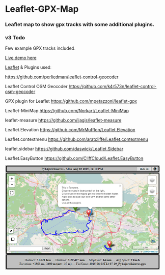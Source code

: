 # Leaflet-GPX-Map
### Leaflet map to show gpx tracks with some additional plugins.


### v3 Todo



Few example GPX tracks included.

[Live demo here](https://fraasi.github.io/Leaflet-GPX-Map/)


[Leaflet](https://leafletjs.com) & Plugins used:

https://github.com/perliedman/leaflet-control-geocoder

Leaflet Control OSM Geocoder
https://github.com/k4r573n/leaflet-control-osm-geocoder

GPX plugin for Leaflet
https://github.com/mpetazzoni/leaflet-gpx

Leaflet-MiniMap
https://github.com/Norkart/Leaflet-MiniMap

leaflet-measure
https://github.com/ljagis/leaflet-measure

Leaflet.Elevation
https://github.com/MrMufflon/Leaflet.Elevation

Leaflet.contextmenu
https://github.com/aratcliffe/Leaflet.contextmenu

leaflet.sidebar
https://github.com/daswick/Leaflet.Sidebar

Leaflet.EasyButton
https://github.com/CliffCloud/Leaflet.EasyButton


![LeafletMap_pic.png](images/LeafletMap_pic.png)
